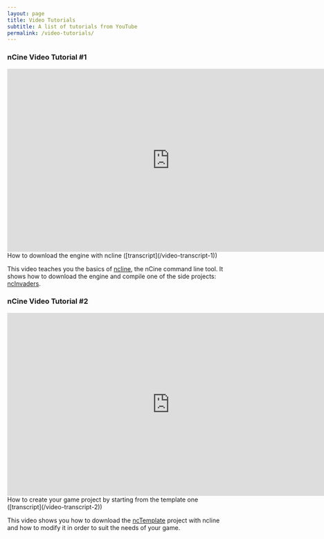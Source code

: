 ```yaml
---
layout: page
title: Video Tutorials
subtitle: A list of tutorials from YouTube
permalink: /video-tutorials/
---
```


### nCine Video Tutorial #1

<div style="text-align:center"><iframe width="750" height="422" src="https://www.youtube.com/embed/WHgyTdM2_wU" frameborder="0" allowfullscreen></iframe></div>
How to download the engine with ncline ([transcript](/video-transcript-1))

This video teaches you the basics of [ncline](https://github.com/nCine/ncline), the nCine command line tool.
It shows how to download the engine and compile one of the side projects: [ncInvaders](https://github.com/nCine/ncInvaders).

### nCine Video Tutorial #2

<div style="text-align:center"><iframe width="750" height="422" src="https://www.youtube.com/embed/N_y7IT8nyJA" frameborder="0" allowfullscreen></iframe></div>
How to create your game project by starting from the template one ([transcript](/video-transcript-2))

This video shows you how to download the [ncTemplate](https://github.com/nCine/ncTemplate) project with ncline and how to modify it in order to suit the needs of your game.
